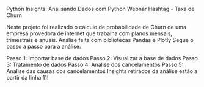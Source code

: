 Python Insights: Analisando Dados com Python
Webnar Hashtag - Taxa de Churn

Neste projeto foi realizado o cálculo de probabilidade de Churn de uma empresa provedora de internet que trabalha com planos mensais, trimestrais e anuais. 
Análise feita com bibliotecas Pandas e Plotly
Segue o passo a passo para a análise:

Passo 1: Importar base de dados
Passo 2: Visualizar a base de dados
Passo 3: Tratamento de dados
Passo 4: Analise dos cancelamentos
Passo 5: Analise das causas dos cancelamentos
Insights retirados da análise estão a partir da linha 11!
